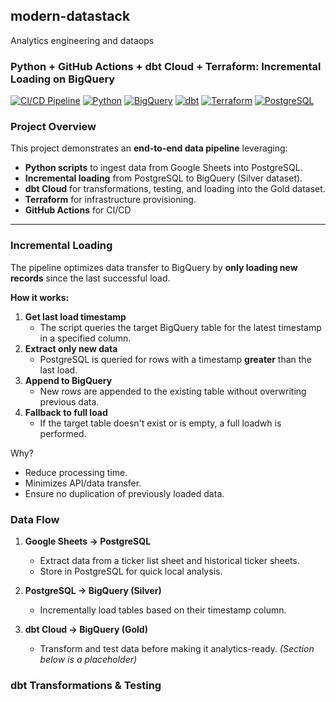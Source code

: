 ## modern-datastack
Analytics engineering and dataops 

### Python + GitHub Actions + dbt Cloud + Terraform: Incremental Loading on BigQuery
[![CI/CD Pipeline](https://github.com/24jmwangi/modern-datastack/actions/workflows/ci-cd.yml/badge.svg)](https://github.com/24jmwangi/modern-datastack/actions/workflows/ci-cd.yml)
[![Python](https://img.shields.io/badge/Python-3.x-blue)]()
[![BigQuery](https://img.shields.io/badge/BigQuery-%F0%9F%9A%80-blue)]()
[![dbt](https://img.shields.io/badge/dbt-Transformations-orange)]()
[![Terraform](https://img.shields.io/badge/Terraform-Infrastructure-623CE4)]()
[![PostgreSQL](https://img.shields.io/badge/PostgreSQL-Analysis-336791)]()

### Project Overview
This project demonstrates an **end-to-end data pipeline** leveraging:

- **Python scripts** to ingest data from Google Sheets into PostgreSQL.
- **Incremental loading** from PostgreSQL to BigQuery (Silver dataset).
- **dbt Cloud** for transformations, testing, and loading into the Gold dataset.
- **Terraform** for infrastructure provisioning.
- **GitHub Actions** for CI/CD 

---

### Incremental Loading
The pipeline optimizes data transfer to BigQuery by **only loading new records** since the last successful load.

**How it works:**
1. **Get last load timestamp**  
   - The script queries the target BigQuery table for the latest timestamp in a specified column.
2. **Extract only new data**  
   - PostgreSQL is queried for rows with a timestamp **greater** than the last load.
3. **Append to BigQuery**  
   - New rows are appended to the existing table without overwriting previous data.
4. **Fallback to full load**  
   - If the target table doesn't exist or is empty, a full loadwh is performed.

Why?
- Reduce processing time.
- Minimizes API/data transfer.
- Ensure no duplication of previously loaded data.


### Data Flow
1. **Google Sheets → PostgreSQL**  
   - Extract data from a ticker list sheet and historical ticker sheets.  
   - Store in PostgreSQL for quick local analysis.
   
2. **PostgreSQL → BigQuery (Silver)**  
   - Incrementally load tables based on their timestamp column.
   
3. **dbt Cloud → BigQuery (Gold)**  
   - Transform and test data before making it analytics-ready. *(Section below is a placeholder)*


### dbt Transformations & Testing


